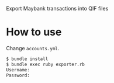 Export Maybank transactions into QIF files

# How to use

Change `accounts.yml`.

```bash
$ bundle install
$ bundle exec ruby exporter.rb                                                                                                                                    [16:36:34]
Username: 
Password:
```
